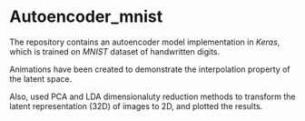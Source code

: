 # Autoencoder_mnist

The repository contains an autoencoder model implementation in *Keras*, which is trained on *MNIST* dataset of handwritten digits.

Animations have been created to demonstrate the interpolation property of the latent space.

Also, used PCA and LDA dimensionaluty reduction methods to transform the latent representation (32D) of images to 2D, and plotted the results.
